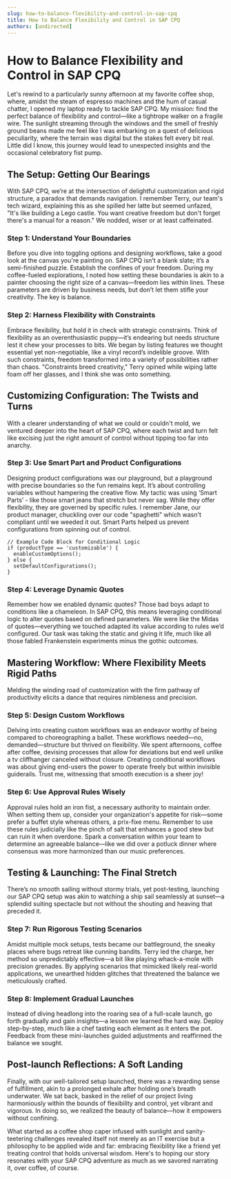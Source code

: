 ```yaml
---
slug: how-to-balance-flexibility-and-control-in-sap-cpq
title: How to Balance Flexibility and Control in SAP CPQ
authors: [undirected]
---
```



# How to Balance Flexibility and Control in SAP CPQ

Let's rewind to a particularly sunny afternoon at my favorite coffee shop, where, amidst the steam of espresso machines and the hum of casual chatter, I opened my laptop ready to tackle SAP CPQ. My mission: find the perfect balance of flexibility and control—like a tightrope walker on a fragile wire. The sunlight streaming through the windows and the smell of freshly ground beans made me feel like I was embarking on a quest of delicious peculiarity, where the terrain was digital but the stakes felt every bit real. Little did I know, this journey would lead to unexpected insights and the occasional celebratory fist pump.

## The Setup: Getting Our Bearings

With SAP CPQ, we’re at the intersection of delightful customization and rigid structure, a paradox that demands navigation. I remember Terry, our team's tech wizard, explaining this as she spilled her latte but seemed unfazed, "It's like building a Lego castle. You want creative freedom but don't forget there's a manual for a reason." We nodded, wiser or at least caffeinated.

### Step 1: Understand Your Boundaries

Before you dive into toggling options and designing workflows, take a good look at the canvas you're painting on. SAP CPQ isn’t a blank slate; it’s a semi-finished puzzle. Establish the confines of your freedom. During my coffee-fueled explorations, I noted how setting these boundaries is akin to a painter choosing the right size of a canvas—freedom lies within lines. These parameters are driven by business needs, but don’t let them stifle your creativity. The key is balance.

### Step 2: Harness Flexibility with Constraints

Embrace flexibility, but hold it in check with strategic constraints. Think of flexibility as an overenthusiastic puppy—it’s endearing but needs structure lest it chew your processes to bits. We began by listing features we thought essential yet non-negotiable, like a vinyl record’s indelible groove. With such constraints, freedom transformed into a variety of possibilities rather than chaos. "Constraints breed creativity," Terry opined while wiping latte foam off her glasses, and I think she was onto something.

## Customizing Configuration: The Twists and Turns

With a clearer understanding of what we could or couldn't mold, we ventured deeper into the heart of SAP CPQ, where each twist and turn felt like excising just the right amount of control without tipping too far into anarchy.

### Step 3: Use Smart Part and Product Configurations

Designing product configurations was our playground, but a playground with precise boundaries so the fun remains kept. It’s about controlling variables without hampering the creative flow. My tactic was using ‘Smart Parts’ - like those smart jeans that stretch but never sag. While they offer flexibility, they are governed by specific rules. I remember Jane, our product manager, chuckling over our code "spaghetti" which wasn't compliant until we weeded it out. Smart Parts helped us prevent configurations from spinning out of control.

```plaintext
// Example Code Block for Conditional Logic
if (productType == 'customizable') {
  enableCustomOptions();
} else {
  setDefaultConfigurations();
}
```

### Step 4: Leverage Dynamic Quotes

Remember how we enabled dynamic quotes? Those bad boys adapt to conditions like a chameleon. In SAP CPQ, this means leveraging conditional logic to alter quotes based on defined parameters. We were like the Midas of quotes—everything we touched adapted its value according to rules we’d configured. Our task was taking the static and giving it life, much like all those fabled Frankenstein experiments minus the gothic outcomes.

## Mastering Workflow: Where Flexibility Meets Rigid Paths

Melding the winding road of customization with the firm pathway of productivity elicits a dance that requires nimbleness and precision.

### Step 5: Design Custom Workflows

Delving into creating custom workflows was an endeavor worthy of being compared to choreographing a ballet. These workflows needed—no, demanded—structure but thrived on flexibility. We spent afternoons, coffee after coffee, devising processes that allow for deviations but end well unlike a tv cliffhanger canceled without closure. Creating conditional workflows was about giving end-users the power to operate freely but within invisible guiderails. Trust me, witnessing that smooth execution is a sheer joy!

### Step 6: Use Approval Rules Wisely

Approval rules hold an iron fist, a necessary authority to maintain order. When setting them up, consider your organization's appetite for risk—some prefer a buffet style whereas others, a prix-fixe menu. Remember to use these rules judicially like the pinch of salt that enhances a good stew but can ruin it when overdone. Spark a conversation within your team to determine an agreeable balance—like we did over a potluck dinner where consensus was more harmonized than our music preferences.

## Testing & Launching: The Final Stretch

There’s no smooth sailing without stormy trials, yet post-testing, launching our SAP CPQ setup was akin to watching a ship sail seamlessly at sunset—a splendid suiting spectacle but not without the shouting and heaving that preceded it.

### Step 7: Run Rigorous Testing Scenarios

Amidst multiple mock setups, tests became our battleground, the sneaky places where bugs retreat like cunning bandits. Terry led the charge, her method so unpredictably effective—a bit like playing whack-a-mole with precision grenades. By applying scenarios that mimicked likely real-world applications, we unearthed hidden glitches that threatened the balance we meticulously crafted.

### Step 8: Implement Gradual Launches

Instead of diving headlong into the roaring sea of a full-scale launch, go forth gradually and gain insights—a lesson we learned the hard way. Deploy step-by-step, much like a chef tasting each element as it enters the pot. Feedback from these mini-launches guided adjustments and reaffirmed the balance we sought.

## Post-launch Reflections: A Soft Landing

Finally, with our well-tailored setup launched, there was a rewarding sense of fulfillment, akin to a prolonged exhale after holding one’s breath underwater. We sat back, basked in the relief of our project living harmoniously within the bounds of flexibility and control, yet vibrant and vigorous. In doing so, we realized the beauty of balance—how it empowers without confining. 

What started as a coffee shop caper infused with sunlight and sanity-teetering challenges revealed itself not merely as an IT exercise but a philosophy to be applied wide and far: embracing flexibility like a friend yet treating control that holds universal wisdom. Here's to hoping our story resonates with your SAP CPQ adventure as much as we savored narrating it, over coffee, of course. 